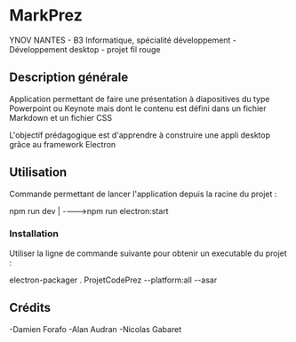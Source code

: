 # MarkPrez
YNOV NANTES - B3 Informatique, spécialité développement - Développement desktop - projet fil rouge

## Description générale
Application permettant de faire une présentation à diapositives du type Powerpoint ou Keynote mais dont le contenu est défini dans un fichier Markdown et un fichier CSS

L'objectif prédagogique est d'apprendre à construire une appli desktop grâce au framework Electron


## Utilisation

Commande permettant de lancer l'application depuis la racine du projet :

npm run dev
    |
    ---->npm run electron:start

### Installation


Utiliser la ligne de commande suivante pour obtenir un executable du projet :

electron-packager . ProjetCodePrez --platform:all --asar




## Crédits

-Damien Forafo
-Alan Audran
-Nicolas Gabaret